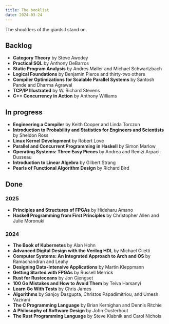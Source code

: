 ```yaml
---
title: The booklist
date: 2024-03-24
---
```

The shoulders of the giants I stand on.

## Backlog
- **Category Theory** by Steve Awodey
- **Practical SQL** by Anthony DeBarros
- **Static Program Analysis** by Andres Møller and Michael Schwartzbach
- **Logical Foundations** by Benjamin Pierce and thirty-two others
- **Compiler Optimizations for Scalable Parallel Systems** by Santosh Pande and Dharma Agrawal
- **TCP/IP Illustrated** by W. Richard Stevens
- **C++ Concurrency in Action** by Anthony Williams


## In progress

- **Engineering a Compiler** by Keith Cooper and Linda Torczon
- **Introduction to Probability and Statistics for Engineers and Scientists** by Sheldon Ross
- **Linux Kernel Development** by Robert Love
- **Parallel and Concurrent Programming in Haskell** by Simon Marlow
- **Operating Systems: Three Easy Pieces** by Andrea and Remzi Arpaci-Dusseau
- **Introduction to Linear Algebra** by Gilbert Strang
- **Pearls of Functional Algorithm Design** by Richard Bird

## Done

### 2025

- **Principles and Structures of FPGAs** by Hideharu Amano
- **Haskell Programming from First Principles** by Christopher Allen and Julie Moronuki

### 2024

- **The Book of Kubernetes** by Alan Hohn
- **Advanced Digital Design with the Verilog HDL** by Michael Ciletti
- **Computer Systems: An Integrated Approach to Arch and OS** by Ramachandran and Leahy
- **Designing Data-Intensive Applications** by Martin Kleppmann
- **Getting Started with FPGAs** by Russell Merrick
- **Rust for Rusteceans** by Jon Gjengset
- **100 Go Mistakes and How to Avoid Them** by Teiva Harsanyi
- **Learn Go With Tests** by Chris James
- **Algorithms** by Sanjoy Dasgupta, Christos Papadimitriou, and Umesh Vazirani
- **The C Programming Language** by Brian Kernighan and Dennis Ritchie
- **A Philosophy of Software Design** by John Ousterhout
- **The Rust Programming Language** by Steve Klabnik and Carol Nichols
